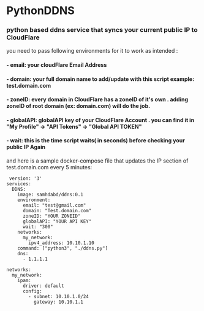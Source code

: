 # PythonDDNS
### python based ddns service that syncs your current public IP to CloudFlare



you need to pass following environments for it to work as intended :
 #### - email: your cloudFlare Email Address 
  #### - domain: your full domain name to add/update with this script example: test.domain.com
  #### - zoneID: every domain in CloudFlare has a zoneID of it's own . adding zoneID of root domain (ex: domain.com) will do the job.
####  - globalAPI: globalAPI key of your CloudFlare Account . you can find it in "My Profile" -> "API Tokens" -> "Global API TOKEN"
####  -  wait: this is the time script waits( in seconds) before checking your public IP Again



and here is a sample docker-compose file  that updates the IP section of test.domain.com every 5 minutes:
```
 version: '3'
services:
  DDNS:
    image: samhdabd/ddns:0.1
    environment:
      email: "test@gmail.com"
      domain: "Test.domain.com"
      zoneID: "YOUR ZONEID"
      globalAPI: "YOUR API KEY"
      wait: "300"  
    networks:
      my_network:
        ipv4_address: 10.10.1.10 
    command: ["python3", "./ddns.py"]
    dns:
      - 1.1.1.1

networks:
  my_network:
    ipam:
      driver: default
      config:
        - subnet: 10.10.1.0/24
          gateway: 10.10.1.1    
```

